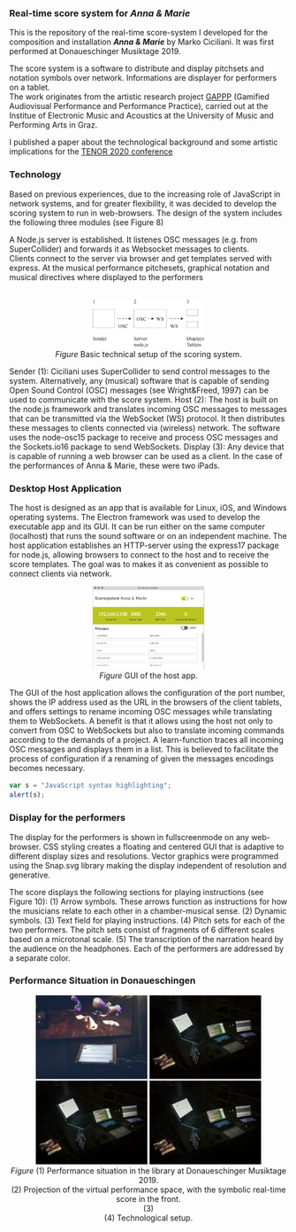 
### Real-time score system for ___Anna & Marie___
This is the repository of the real-time score-system I developed for the composition and installation ___Anna & Marie___ by Marko Ciciliani. It was first performed at Donaueschinger Musiktage 2019. 

The score system is a software to distribute and display pitchsets and notation symbols over network. Informations are displayer for performers on a tablet. <br>
The work originates from the artistic research project [GAPPP](http://gappp.net/) (Gamified Audiovisual Performance and Performance Practice), carried out at the Institue of Electronic Music and Acoustics at the University of Music and Performing Arts in Graz.

I published a paper about the technological background and some artistic implications for the [TENOR 2020 conference](https://tenor2020.hfmt-hamburg.de/)




### Technology

Based on previous experiences, due to the increasing role of JavaScript in network systems, and for greater flexibility, it was decided to develop the scoring system to run in web-browsers. The design of the system includes the following three modules (see Figure 8)

A Node.js server is established. It listenes OSC messages (e.g. from SuperCollider) and forwards it as Websocket messages to clients.<br>
Clients connect to the server via browser and get templates served with express. At the musical performance pitchesets, graphical notation and musical directives where displayed to the performers <br><br>

<p align="center">
  <img width="40%" src="https://github.com/asa-nerd/Anna-und-Marie/blob/master/documentation/01%20Live/setup.jpg"><br />
  <i>Figure</i> Basic technical setup of the scoring system.
</p>



Sender (1): Ciciliani uses SuperCollider to send control messages to the system. Alternatively, any (musical) software that is capable of sending Open Sound Control (OSC) messages (see Wright&Freed, 1997) can be used to communicate with the score system.
Host (2): The host is built on the node.js framework and translates incoming OSC messages to messages that can be transmitted via the WebSocket (WS) protocol. It then distributes these messages to clients connected via (wireless) network. The software uses the node-osc15 package to receive and process OSC messages and the Sockets.io16 package to send WebSockets.
Display (3): Any device that is capable of running a web browser can be used as a client. In the case of the performances of Anna & Marie, these were two iPads.


### Desktop Host Application
The host is designed as an app that is available for Linux, iOS, and Windows operating systems. The Electron framework was used to develop the executable app and its GUI. It can be run either on the same computer (localhost) that runs the sound software or on an independent machine. The host application establishes an HTTP-server using the express17 package for node.js, allowing browsers to connect to the host and to receive the score templates. The goal was to makes it as convenient as possible to connect clients via network. 

<p align="center">
  <img width="40%" src="https://github.com/asa-nerd/Anna-und-Marie/blob/master/documentation/02%20Screenshots/interface-2.png"><br />
  <i>Figure</i> GUI of the host app.
</p>

The GUI of the host application allows the configuration of the port number, shows the IP address used as the URL in the browsers of the client tablets, and offers settings to rename incoming OSC messages while translating them to WebSockets. A benefit is that it allows using the host not only to convert from OSC to WebSockets but also to translate incoming commands according to the demands of a project. A learn-function traces all incoming OSC messages and displays them in a list. This is believed to facilitate the process of configuration if a renaming of given the messages encodings becomes necessary. 

```javascript
var s = "JavaScript syntax highlighting";
alert(s);
```
### Display for the performers
The display for the performers is shown in fullscreenmode on any web-browser. CSS styling creates a floating and centered GUI that is adaptive to different display sizes and resolutions. Vector graphics were programmed using the Snap.svg library  making the display independent of resolution and generative.

The score displays the following sections for playing instructions (see Figure 10):
(1) Arrow symbols. These arrows function as instructions for how the musicians relate to each other in a chamber-musical sense. 
(2) Dynamic symbols. 
(3) Text field for playing instructions. 
(4) Pitch sets for each of the two performers. The pitch sets consist of fragments of 6 different scales based on a microtonal scale. 
(5) The transcription of the narration heard by the audience on the headphones.
Each of the performers are addressed by a separate color.


### Performance Situation in Donaueschingen

<p align="center">
  <img width="40%" src="https://github.com/asa-nerd/Anna-und-Marie/blob/master/documentation/01%20Live/DE-1.jpg">
  <img width="40%" src="https://github.com/asa-nerd/Anna-und-Marie/blob/master/documentation/01%20Live/DE-2.jpg">
  <img width="40%" src="https://github.com/asa-nerd/Anna-und-Marie/blob/master/documentation/01%20Live/DE-2.jpg">
  <img width="40%" src="https://github.com/asa-nerd/Anna-und-Marie/blob/master/documentation/01%20Live/DE-2.jpg"><br />
  <i>Figure</i> (1) Performance situation in the library at Donaueschinger Musiktage 2019. <br />
  (2) Projection of the virtual performance space, with the symbolic real-time score in the front.<br />
  (3) <br />
  (4) Technological setup.<br />
</p>

